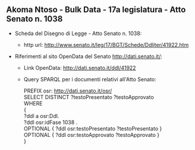 ## Akoma Ntoso - Bulk Data - 17a legislatura - Atto Senato n. 1038 ##

* Scheda del Disegno di Legge - Atto Senato n. 1038:
	* http url: http://www.senato.it/leg/17/BGT/Schede/Ddliter/41922.htm

* Riferimenti al sito OpenData del Senato http://dati.senato.it/:
	* Link OpenData: http://dati.senato.it/ddl/41922
	* Query SPARQL per i documenti relativi all'Atto Senato:

        PREFIX osr: <http://dati.senato.it/osr/>  
		SELECT DISTINCT ?testoPresentato ?testoApprovato  
		WHERE  
		{  
		    ?ddl a osr:Ddl.  
		    ?ddl osr:idFase 1038 .  
		    OPTIONAL { ?ddl osr:testoPresentato ?testoPresentato }  
		    OPTIONAL { ?ddl osr:testoApprovato ?testoApprovato }  
		}
		